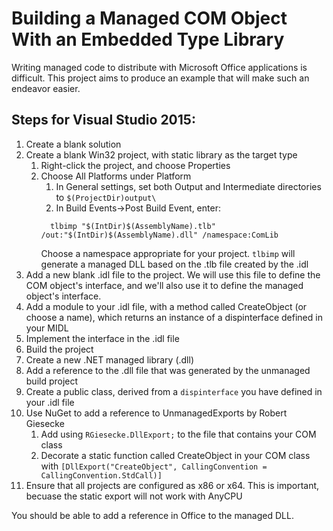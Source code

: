 # Building a Managed COM Object With an Embedded Type Library

Writing managed code to distribute with Microsoft Office applications is difficult.  This project aims to produce an example that will make such an endeavor easier.

## Steps for Visual Studio 2015:

1. Create a blank solution
2. Create a blank Win32 project, with static library as the target type
   1. Right-click the project, and choose Properties
   2. Choose All Platforms under Platform
      1. In General settings, set both Output and Intermediate directories to ```$(ProjectDir)output\```
      2. In Build Events->Post Build Event, enter:
	  ```
		tlbimp "$(IntDir)$(AssemblyName).tlb" /out:"$(IntDir)$(AssemblyName).dll" /namespace:ComLib
	  ```
	  Choose a namespace appropriate for your project.  ```tlbimp``` will generate a managed DLL based on the .tlb file created by the .idl
3. Add a new blank .idl file to the project.  We will use this file to define the COM object's interface, and we'll also use it to define the managed object's interface.
4. Add a module to your .idl file, with a method called CreateObject (or choose a name), which returns an instance of a dispinterface defined in your MIDL
5. Implement the interface in the .idl file
6. Build the project
7. Create a new .NET managed library (.dll)
8. Add a reference to the .dll file that was generated by the unmanaged build project
9. Create a public class, derived from a ```dispinterface``` you have defined in your .idl file
10. Use NuGet to add a reference to UnmanagedExports by Robert Giesecke
	1. Add using ```RGiesecke.DllExport;``` to the file that contains your COM class
    2. Decorate a static function called CreateObject in your COM class with ```[DllExport("CreateObject", CallingConvention = CallingConvention.StdCall)]```
11. Ensure that all projects are configured as x86 or x64.  This is important, becuase the static export will not work with AnyCPU

You should be able to add a reference in Office to the managed DLL.


